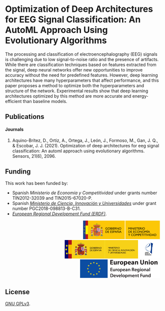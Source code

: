 # Optimization of Deep Architectures for EEG Signal Classification: An AutoML Approach Using Evolutionary Algorithms

The processing and classification of electroencephalography (EEG) signals is challenging due to low signal-to-noise ratio and the presence of artifacts. While there are classification techniques based on features extracted from the signal, deep neural networks offer new opportunities to improve accuracy without the need for predefined features. However, deep learning architectures have many hyperparameters that affect performance, and this paper proposes a method to optimize both the hyperparameters and structure of the network. Experimental results show that deep learning architectures optimized by this method are more accurate and energy-efficient than baseline models.

## Publications

#### Journals

1. Aquino-Brítez, D., Ortiz, A., Ortega, J., León, J., Formoso, M., Gan, J. Q., & Escobar, J. J. (2021). Optimization of deep architectures for eeg signal classification: An automl approach using evolutionary algorithms. Sensors, 21(6), 2096.

## Funding

This work has been funded by:

* Spanish *Ministerio de Economía y Competitividad* under grants number TIN2012-32039 and TIN2015-67020-P.
* Spanish [*Ministerio de Ciencia, Innovación y Universidades*](https://www.ciencia.gob.es/) under grant number PGC2018-098813-B-C31.
* [*European Regional Development Fund (ERDF)*](https://ec.europa.eu/regional_policy/en/funding/erdf/).

<div style="text-align: right">
  <img src="https://raw.githubusercontent.com/efficomp/Hpmoon/main/docs/logos/mineco.png" height="60">
  <img src="https://raw.githubusercontent.com/efficomp/Hpmoon/main/docs/logos/miciu.jpg" height="60">
  <img src="https://raw.githubusercontent.com/efficomp/Hpmoon/main/docs/logos/erdf.png" height="60">
</div>

## License

[GNU GPLv3](https://www.gnu.org/licenses/gpl-3.0.md).
